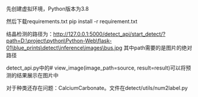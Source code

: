 先创建虚拟环境，Python版本为3.8

然后下载requirements.txt
pip install -r requirement.txt

结晶检测的路径为：http://127.0.0.1:5000/detect_api/start_detect/?path=D:\project\python\Python-Web\flask-01\blue_prints\detect\inference\images\bus.jpg
其中path需要的是图片的绝对路径

detect_api.py中的# view_image(image_path=source, result=result)可以将预测的结果展示在图片中

对于种类还存在问题：CalciumCarbonate。文件在detect/utils/num2label.py